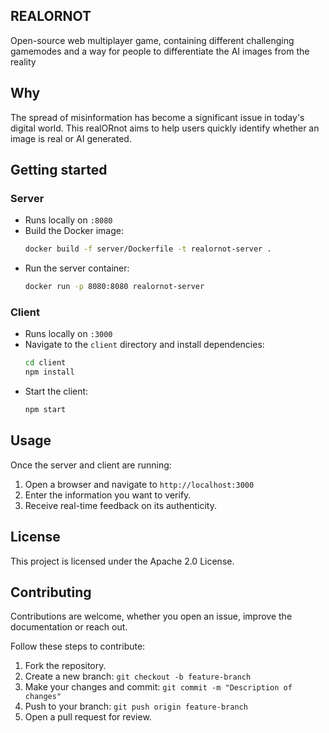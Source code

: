 ## REALORNOT
Open-source web multiplayer game, containing different challenging gamemodes and a way for people to differentiate the AI images from the reality

## Why
The spread of misinformation has become a significant issue in today's digital world. This realORnot aims to help users quickly identify whether an image is real or AI generated.

## Getting started

### Server
- Runs locally on `:8080`
- Build the Docker image:
  ```sh
  docker build -f server/Dockerfile -t realornot-server .
  ```
- Run the server container:
  ```sh
  docker run -p 8080:8080 realornot-server
  ```

### Client
- Runs locally on `:3000`
- Navigate to the `client` directory and install dependencies:
  ```sh
  cd client
  npm install
  ```
- Start the client:
  ```sh
  npm start
  ```

## Usage
Once the server and client are running:
1. Open a browser and navigate to `http://localhost:3000`
2. Enter the information you want to verify.
3. Receive real-time feedback on its authenticity.



## License
This project is licensed under the Apache 2.0 License.

## Contributing
Contributions are welcome, whether you open an issue, improve the documentation or reach out.

Follow these steps to contribute:
1. Fork the repository.
2. Create a new branch: `git checkout -b feature-branch`
3. Make your changes and commit: `git commit -m "Description of changes"`
4. Push to your branch: `git push origin feature-branch`
5. Open a pull request for review.


